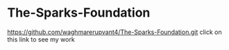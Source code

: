 # The-Sparks-Foundation
https://github.com/waghmarerupvant4/The-Sparks-Foundation.git click on this link to see my work
